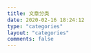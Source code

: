 ```yaml
---
title: 文章分类
date: 2020-02-16 18:24:12
type: "categories"
layout: "categories"
comments: false
---
```


